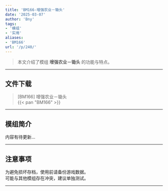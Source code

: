 ```yaml
---
title: 'BM166-增强农业－锄头'
date: '2025-03-07'
author: 'Bny'
tags:
- '模组'
- '实用'
aliases:
- 'BM166'
url: '/p/240/'
---
```


> 本文介绍了模组 **增强农业－锄头** 的功能与特点。

---

## 文件下载

> [BM166] 增强农业－锄头  
{{< pan "BM166" >}}  

---

## 模组简介

>  
内容有待更新...  

---

## 注意事项

>  
为避免损坏存档，使用前请备份游戏数据。  
可能与其他模组存在冲突，建议单独测试。  

---


